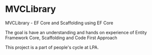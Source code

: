 # MVCLibrary
MVCLibrary - EF Core and Scaffolding using EF Core

The goal is have an understanding and hands on experience of Entity Framework Core, Scaffolding and Code First Approach

This project is a part of people's cycle at LPA.
